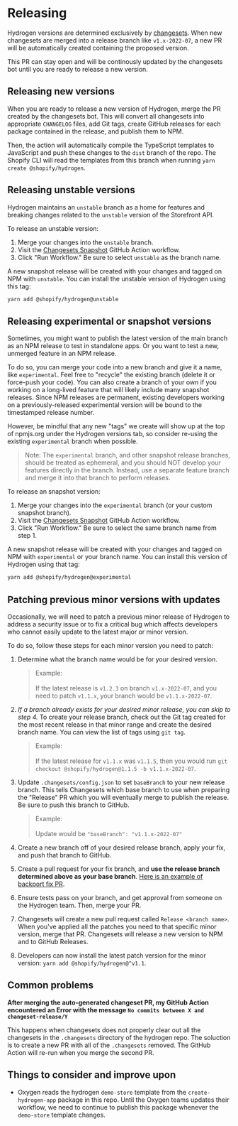 # Releasing

Hydrogen versions are determined exclusively by [changesets](https://github.com/changesets/changesets). When new changesets are merged into a release branch like `v1.x-2022-07`, a new PR will be automatically created containing the proposed version.

This PR can stay open and will be continously updated by the changesets bot until you are ready to release a new version.

## Releasing new versions

When you are ready to release a new version of Hydrogen, merge the PR created by the changesets bot. This will convert all changesets into appropriate `CHANGELOG` files, add Git tags, create GitHub releases for each package contained in the release, and publish them to NPM.

Then, the action will automatically compile the TypeScript templates to JavaScript and push these changes to the `dist` branch of the repo. The Shopify CLI will read the templates from this branch when running `yarn create @shopify/hydrogen`.

## Releasing unstable versions

Hydrogen maintains an `unstable` branch as a home for features and breaking changes related to the `unstable` version of the Storefront API.

To release an unstable version:

1. Merge your changes into the `unstable` branch.
1. Visit the [Changesets Snapshot](https://github.com/Shopify/hydrogen/actions/workflows/changesets_snapshot.yml) GitHub Action workflow.
1. Click "Run Workflow." Be sure to select `unstable` as the branch name.

A new snapshot release will be created with your changes and tagged on NPM with `unstable`. You can install the unstable version of Hydrogen using this tag:

```bash
yarn add @shopify/hydrogen@unstable
```

## Releasing experimental or snapshot versions

Sometimes, you might want to publish the latest version of the main branch as an NPM release to test in standalone apps. Or you want to test a new, unmerged feature in an NPM release.

To do so, you can merge your code into a new branch and give it a name, like `experimental`. Feel free to "recycle" the existing branch (delete it or force-push your code). You can also create a branch of your own if you working on a long-lived feature that will likely include many snapshot releases. Since NPM releases are permanent, existing developers working on a previously-released experimental version will be bound to the timestamped release number.

However, be mindful that any new "tags" we create will show up at the top of npmjs.org under the Hydrogen versions tab, so consider re-using the existing `experimental` branch when possible.

> Note:
> The `experimental` branch, and other snapshot release branches, should be treated as ephemeral, and you should NOT develop your features directly in the branch. Instead, use a separate feature branch and merge it into that branch to perform releases.

To release an snapshot version:

1. Merge your changes into the `experimental` branch (or your custom snapshot branch).
1. Visit the [Changesets Snapshot](https://github.com/Shopify/hydrogen/actions/workflows/changesets_snapshot.yml) GitHub Action workflow.
1. Click "Run Workflow." Be sure to select the same branch name from step 1.

A new snapshot release will be created with your changes and tagged on NPM with `experimental` or your branch name. You can install this version of Hydrogen using that tag:

```bash
yarn add @shopify/hydrogen@experimental
```

## Patching previous minor versions with updates

Occasionally, we will need to patch a previous minor release of Hydrogen to address a security issue or to fix a critical bug which affects developers who cannot easily update to the latest major or minor version.

To do so, follow these steps for each minor version you need to patch:

1. Determine what the branch name would be for your desired version.

   > Example:<br><br>
   > If the latest release is `v1.2.3` on branch `v1.x-2022-07`, and you need to patch `v1.1.x`, your branch would be `v1.1.x-2022-07`.

2. _If a branch already exists for your desired minor release, you can skip to step 4._ To create your release branch, check out the Git tag created for the most recent release in that minor range and create the desired branch name. You can view the list of tags using `git tag`.

   > Example:<br><br>
   > If the latest release for `v1.1.x` was `v1.1.5`, then you would run `git checkout @shopify/hydrogen@1.1.5 -b v1.1.x-2022-07`.

3. Update `.changesets/config.json` to set `baseBranch` to your new release branch. This tells Changesets which base branch to use when preparing the "Release" PR which you will eventually merge to publish the release. Be sure to push this branch to GitHub.

   > Example:<br><br>
   > Update would be `"baseBranch": "v1.1.x-2022-07"`

4. Create a new branch off of your desired release branch, apply your fix, and push that branch to GitHub.
5. Create a pull request for your fix branch, and **use the release branch determined above as your base branch**. [Here is an example of backport fix PR](https://github.com/Shopify/hydrogen/pull/1728).
6. Ensure tests pass on your branch, and get approval from someone on the Hydrogen team. Then, merge your PR.
7. Changesets will create a new pull request called `Release <branch name>`. When you've applied all the patches you need to that specific minor version, merge that PR. Changesets will release a new version to NPM and to GitHub Releases.
8. Developers can now install the latest patch version for the minor version: `yarn add @shopify/hydrogen@^v1.1`.

## Common problems

**After merging the auto-generated changeset PR, my GitHub Action encountered an Error with the message `No commits between X and changeset-release/Y`**

This happens when changesets does not properly clear out all the changesets in the `.changesets` directory of the hydrogen repo. The soluction is to create a new PR with all of the `.changesets` removed. The GitHub Action will re-run when you merge the second PR.

## Things to consider and improve upon

- Oxygen reads the hydrogen `demo-store` template from the `create-hydrogen-app` package in this repo. Until the Oxygen teams updates their workflow, we need to continue to publish this package whenever the `demo-store` template changes.
